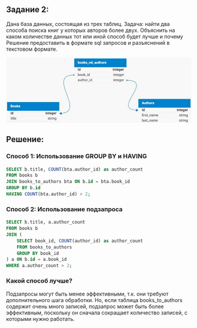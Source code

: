 ## Задание 2:

Дана база данных, состоящая из трех таблиц.
Задача: найти два способа поиска книг у которых авторов более двух. Объяснить на каком количестве данных тот или иной способ будет лучше и почему
Решение предоставить в формате sql запросов и разъяснений в текстовом формате.

![Схема БД](https://github.com/Valentin-Ivlev/test-pilki/raw/main/task-2/db.png)

## Решение:

### Способ 1: Использование GROUP BY и HAVING

````sql
SELECT b.title, COUNT(bta.author_id) as author_count
FROM books b
JOIN books_to_authors bta ON b.id = bta.book_id
GROUP BY b.id
HAVING COUNT(bta.author_id) > 2;
````

### Способ 2: Использование подзапроса

````sql
SELECT b.title, a.author_count
FROM books b
JOIN (
    SELECT book_id, COUNT(author_id) as author_count
    FROM books_to_authors
    GROUP BY book_id
) a ON b.id = a.book_id
WHERE a.author_count > 2;
````

### Какой способ лучше?

Подзапросы могут быть менее эффективными,
т.к. они требуют дополнительного шага обработки.
Но, если таблица books_to_authors содержит очень много записей, подзапрос может быть более эффективным, поскольку он сначала сокращает количество записей, с которыми нужно работать.